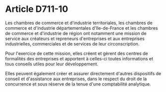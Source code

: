 # Article D711-10

Les       chambres de commerce et d'industrie territoriales, les chambres de commerce et d'industrie départementales d'Ile-de-France et les chambres de commerce et d'industrie de région ont notamment une mission de service aux créateurs et repreneurs d'entreprises et aux entreprises industrielles, commerciales et de services de leur circonscription.

Pour l'exercice de cette mission, elles créent et gèrent des centres de formalités des entreprises et apportent à celles-ci toutes informations et tous conseils utiles pour leur développement.

Elles peuvent également créer et assurer directement d'autres dispositifs de conseil et d'assistance aux entreprises, dans le respect du droit de la concurrence et sous réserve de la tenue d'une comptabilité analytique.
